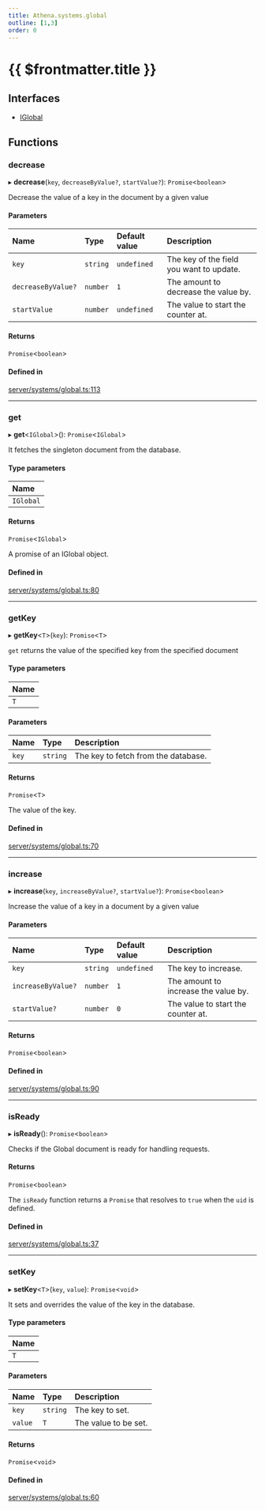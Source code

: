```yaml
---
title: Athena.systems.global
outline: [1,3]
order: 0
---
```


# {{ $frontmatter.title }}


## Interfaces

- [IGlobal](../interfaces/server_systems_global_IGlobal.md)

## Functions

### decrease

▸ **decrease**(`key`, `decreaseByValue?`, `startValue?`): `Promise`<`boolean`\>

Decrease the value of a key in the document by a given value

#### Parameters

| Name | Type | Default value | Description |
| :------ | :------ | :------ | :------ |
| `key` | `string` | `undefined` | The key of the field you want to update. |
| `decreaseByValue?` | `number` | `1` | The amount to decrease the value by. |
| `startValue` | `number` | `undefined` | The value to start the counter at. |

#### Returns

`Promise`<`boolean`\>

#### Defined in

[server/systems/global.ts:113](https://github.com/Stuyk/altv-athena/blob/552012ca4/src/core/server/systems/global.ts#L113)

___

### get

▸ **get**<`IGlobal`\>(): `Promise`<`IGlobal`\>

It fetches the singleton document from the database.

#### Type parameters

| Name |
| :------ |
| `IGlobal` |

#### Returns

`Promise`<`IGlobal`\>

A promise of an IGlobal object.

#### Defined in

[server/systems/global.ts:80](https://github.com/Stuyk/altv-athena/blob/552012ca4/src/core/server/systems/global.ts#L80)

___

### getKey

▸ **getKey**<`T`\>(`key`): `Promise`<`T`\>

`get` returns the value of the specified key from the specified document

#### Type parameters

| Name |
| :------ |
| `T` |

#### Parameters

| Name | Type | Description |
| :------ | :------ | :------ |
| `key` | `string` | The key to fetch from the database. |

#### Returns

`Promise`<`T`\>

The value of the key.

#### Defined in

[server/systems/global.ts:70](https://github.com/Stuyk/altv-athena/blob/552012ca4/src/core/server/systems/global.ts#L70)

___

### increase

▸ **increase**(`key`, `increaseByValue?`, `startValue?`): `Promise`<`boolean`\>

Increase the value of a key in a document by a given value

#### Parameters

| Name | Type | Default value | Description |
| :------ | :------ | :------ | :------ |
| `key` | `string` | `undefined` | The key to increase. |
| `increaseByValue?` | `number` | `1` | The amount to increase the value by. |
| `startValue?` | `number` | `0` | The value to start the counter at. |

#### Returns

`Promise`<`boolean`\>

#### Defined in

[server/systems/global.ts:90](https://github.com/Stuyk/altv-athena/blob/552012ca4/src/core/server/systems/global.ts#L90)

___

### isReady

▸ **isReady**(): `Promise`<`boolean`\>

Checks if the Global document is ready for handling requests.

#### Returns

`Promise`<`boolean`\>

The `isReady` function returns a `Promise` that resolves to `true` when the `uid` is
defined.

#### Defined in

[server/systems/global.ts:37](https://github.com/Stuyk/altv-athena/blob/552012ca4/src/core/server/systems/global.ts#L37)

___

### setKey

▸ **setKey**<`T`\>(`key`, `value`): `Promise`<`void`\>

It sets and overrides the value of the key in the database.

#### Type parameters

| Name |
| :------ |
| `T` |

#### Parameters

| Name | Type | Description |
| :------ | :------ | :------ |
| `key` | `string` | The key to set. |
| `value` | `T` | The value to be set. |

#### Returns

`Promise`<`void`\>

#### Defined in

[server/systems/global.ts:60](https://github.com/Stuyk/altv-athena/blob/552012ca4/src/core/server/systems/global.ts#L60)
